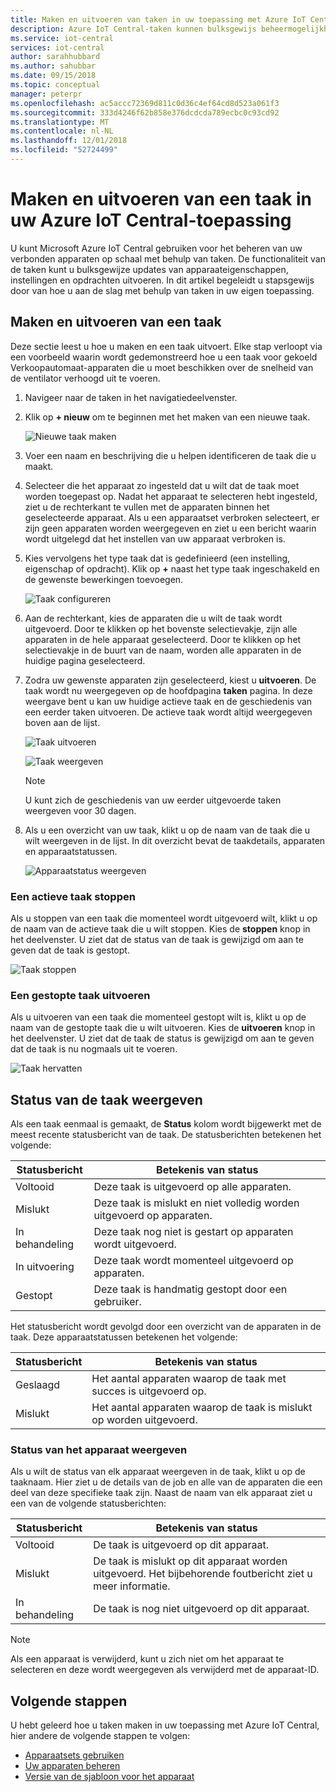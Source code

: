 ```yaml
---
title: Maken en uitvoeren van taken in uw toepassing met Azure IoT Central | Microsoft Docs
description: Azure IoT Central-taken kunnen bulksgewijs beheermogelijkheden voor apparaten, zoals een apparaateigenschap bijwerkt, instelling of een opdracht is uitgevoerd.
ms.service: iot-central
services: iot-central
author: sarahhubbard
ms.author: sahubbar
ms.date: 09/15/2018
ms.topic: conceptual
manager: peterpr
ms.openlocfilehash: ac5accc72369d811c0d36c4ef64cd8d523a061f3
ms.sourcegitcommit: 333d4246f62b858e376dcdcda789ecbc0c93cd92
ms.translationtype: MT
ms.contentlocale: nl-NL
ms.lasthandoff: 12/01/2018
ms.locfileid: "52724499"
---
```

# <a name="create-and-run-a-job-in-your-azure-iot-central-application"></a>Maken en uitvoeren van een taak in uw Azure IoT Central-toepassing

U kunt Microsoft Azure IoT Central gebruiken voor het beheren van uw verbonden apparaten op schaal met behulp van taken. De functionaliteit van de taken kunt u bulksgewijze updates van apparaateigenschappen, instellingen en opdrachten uitvoeren. In dit artikel begeleidt u stapsgewijs door van hoe u aan de slag met behulp van taken in uw eigen toepassing.

## <a name="create-and-run-a-job"></a>Maken en uitvoeren van een taak

Deze sectie leest u hoe u maken en een taak uitvoert. Elke stap verloopt via een voorbeeld waarin wordt gedemonstreerd hoe u een taak voor gekoeld Verkoopautomaat-apparaten die u moet beschikken over de snelheid van de ventilator verhoogd uit te voeren.

1. Navigeer naar de taken in het navigatiedeelvenster.

1. Klik op **+ nieuw** om te beginnen met het maken van een nieuwe taak.

    ![Nieuwe taak maken](./media/howto-run-a-job/createnewjob.png)

1. Voer een naam en beschrijving die u helpen identificeren de taak die u maakt.

1. Selecteer die het apparaat zo ingesteld dat u wilt dat de taak moet worden toegepast op. Nadat het apparaat te selecteren hebt ingesteld, ziet u de rechterkant te vullen met de apparaten binnen het geselecteerde apparaat. Als u een apparaatset verbroken selecteert, er zijn geen apparaten worden weergegeven en ziet u een bericht waarin wordt uitgelegd dat het instellen van uw apparaat verbroken is.

1. Kies vervolgens het type taak dat is gedefinieerd (een instelling, eigenschap of opdracht). Klik op **+** naast het type taak ingeschakeld en de gewenste bewerkingen toevoegen.

    ![Taak configureren](./media/howto-run-a-job/configurejob.png)

1. Aan de rechterkant, kies de apparaten die u wilt de taak wordt uitgevoerd. Door te klikken op het bovenste selectievakje, zijn alle apparaten in de hele apparaat geselecteerd. Door te klikken op het selectievakje in de buurt van de naam, worden alle apparaten in de huidige pagina geselecteerd.

1. Zodra uw gewenste apparaten zijn geselecteerd, kiest u **uitvoeren**. De taak wordt nu weergegeven op de hoofdpagina **taken** pagina. In deze weergave bent u kan uw huidige actieve taak en de geschiedenis van een eerder taken uitvoeren. De actieve taak wordt altijd weergegeven boven aan de lijst.

    ![Taak uitvoeren](./media/howto-run-a-job/runjob.png)

    ![Taak weergeven](./media/howto-run-a-job/viewjob.png)

    > [!NOTE]
    > U kunt zich de geschiedenis van uw eerder uitgevoerde taken weergeven voor 30 dagen.

1. Als u een overzicht van uw taak, klikt u op de naam van de taak die u wilt weergeven in de lijst. In dit overzicht bevat de taakdetails, apparaten en apparaatstatussen.

    ![Apparaatstatus weergeven](./media/howto-run-a-job/viewdevicestatus.png)

### <a name="stop-a-running-job"></a>Een actieve taak stoppen

Als u stoppen van een taak die momenteel wordt uitgevoerd wilt, klikt u op de naam van de actieve taak die u wilt stoppen. Kies de **stoppen** knop in het deelvenster. U ziet dat de status van de taak is gewijzigd om aan te geven dat de taak is gestopt.

   ![Taak stoppen](./media/howto-run-a-job/stopjob.png)

### <a name="run-a-stopped-job"></a>Een gestopte taak uitvoeren

Als u uitvoeren van een taak die momenteel gestopt wilt is, klikt u op de naam van de gestopte taak die u wilt uitvoeren. Kies de **uitvoeren** knop in het deelvenster. U ziet dat de taak de status is gewijzigd om aan te geven dat de taak is nu nogmaals uit te voeren.

   ![Taak hervatten](./media/howto-run-a-job/resumejob.png)

## <a name="view-the-job-status"></a>Status van de taak weergeven

Als een taak eenmaal is gemaakt, de **Status** kolom wordt bijgewerkt met de meest recente statusbericht van de taak. De statusberichten betekenen het volgende:

| Statusbericht       | Betekenis van status                                          |
| -------------------- | ------------------------------------------------------- |
| Voltooid            | Deze taak is uitgevoerd op alle apparaten.              |
| Mislukt               | Deze taak is mislukt en niet volledig worden uitgevoerd op apparaten.  |
| In behandeling              | Deze taak nog niet is gestart op apparaten wordt uitgevoerd.        |
| In uitvoering              | Deze taak wordt momenteel uitgevoerd op apparaten.             |
| Gestopt              | Deze taak is handmatig gestopt door een gebruiker.           |

Het statusbericht wordt gevolgd door een overzicht van de apparaten in de taak. Deze apparaatstatussen betekenen het volgende:

| Statusbericht       | Betekenis van status                                                     |
| -------------------- | ------------------------------------------------------------------ |
| Geslaagd            | Het aantal apparaten waarop de taak met succes is uitgevoerd op.  |
| Mislukt               | Het aantal apparaten waarop de taak is mislukt op worden uitgevoerd.      |

### <a name="view-the-device-status"></a>Status van het apparaat weergeven

Als u wilt de status van elk apparaat weergeven in de taak, klikt u op de taaknaam. Hier ziet u de details van de job en alle van de apparaten die een deel van deze specifieke taak zijn. Naast de naam van elk apparaat ziet u een van de volgende statusberichten:

| Statusbericht       | Betekenis van status                                                                |
| -------------------- | ----------------------------------------------------------------------------- |
| Voltooid            | De taak is uitgevoerd op dit apparaat.                                     |
| Mislukt               | De taak is mislukt op dit apparaat worden uitgevoerd. Het bijbehorende foutbericht ziet u meer informatie.  |
| In behandeling              | De taak is nog niet uitgevoerd op dit apparaat.                                  |

> [!NOTE]
> Als een apparaat is verwijderd, kunt u zich niet om het apparaat te selecteren en deze wordt weergegeven als verwijderd met de apparaat-ID.

## <a name="next-steps"></a>Volgende stappen

U hebt geleerd hoe u taken maken in uw toepassing met Azure IoT Central, hier andere de volgende stappen te volgen:

- [Apparaatsets gebruiken](howto-use-device-sets.md)
- [Uw apparaten beheren](howto-manage-devices.md)
- [Versie van de sjabloon voor het apparaat](howto-version-devicetemplate.md)
